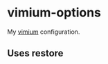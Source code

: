 # vimium-options

My [vimium][vimium] configuration.

## Uses restore

[vimium]: https://github.com/philc/vimium

